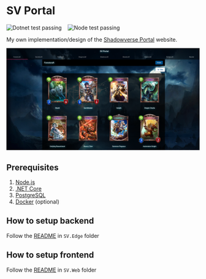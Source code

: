 # SV Portal

<div style="display: inline-flex; gap: 16px">
    <img alt="Dotnet test passing" src="https://github.com/pacna/sv-portal/workflows/Dotnet%20Test/badge.svg" />
    <img alt="Node test passing" src="https://github.com/pacna/sv-portal/workflows/Node%20Test/badge.svg" />
</div>

My own implementation/design of the [Shadowverse Portal](https://shadowverse-portal.com/?lang=en) website.

![sv-portal](./docs/sv-portal.png)

## Prerequisites

1. [Node.js](https://nodejs.org/en/)
2. [.NET Core](https://dotnet.microsoft.com/en-us/download)
3. [PostgreSQL](https://www.postgresql.org/download/)
4. [Docker](https://docs.docker.com/get-docker/) (optional)

## How to setup backend

Follow the [README](SV.Edge/README.md) in `SV.Edge` folder

## How to setup frontend

Follow the [README](SV.Web/README.md) in `SV.Web` folder
